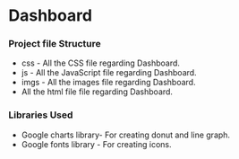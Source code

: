 # Dashboard
<h3>Project file Structure</h3>
<ul>
<li>css - All the CSS file regarding Dashboard.</li>
<li>js - All the JavaScript file regarding Dashboard.</li>
<li>imgs - All the images file regarding Dashboard.</li>
<li> All the html file file regarding Dashboard.</li>
</ul>
<h3>Libraries Used</h3>
<ul>
<li>Google charts library- For creating donut and line graph.</li>
<li>Google fonts library - For creating icons.</li>
</ul>

  
